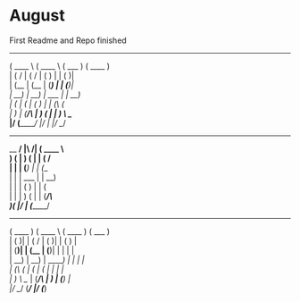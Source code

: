 # August
First Readme and Repo finished
 _______    _______    _______    _______   
(  ____ \  (  ____ \  (  ___  )  (  ____ )  
| (    \/  | (    \/  | (   ) |  | (    )|  
| (__      | (__      | (___) |  | (____)|  
|  __)     |  __)     |  ___  |  |     __)  
| (        | (        | (   ) |  | (\ (     
| )        | (____/\  | )   ( |  | ) \ \__  
|/         (_______/  |/     \|  |/   \__/  
                                            
_________              _______              
\__   __/  |\     /|  (  ____ \             
   ) (     | )   ( |  | (    \/             
   | |     | (___) |  | (__                 
   | |     |  ___  |  |  __)                
   | |     | (   ) |  | (                   
   | |     | )   ( |  | (____/\             
   )_(     |/     \|  (_______/             
                                            
 _______    _______    _______    _______   
(  ____ )  (  ____ \  (  ____ )  (  ___  )  
| (    )|  | (    \/  | (    )|  | (   ) |  
| (____)|  | (__      | (____)|  | |   | |  
|     __)  |  __)     |  _____)  | |   | |  
| (\ (     | (        | (        | |   | |  
| ) \ \__  | (____/\  | )        | (___) |  
|/   \__/  (_______/  |/         (_______)  
                                                   
